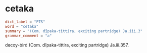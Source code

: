 # cetaka

``` toml
dict_label = "PTS"
word = "cetaka"
summary = "(Com. dīpaka-tittira, exciting partridge) Ja.iii.3"
grammar_comment = "a"
```

decoy\-bird (Com. dīpaka\-tittira, exciting partridge) Ja.iii.357.

